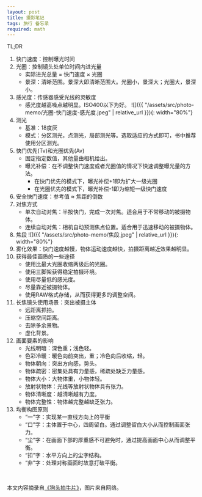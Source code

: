 ```yaml
---
layout: post
title: 摄影笔记
tags: 旅行 备忘录
required: math
---
```


TL;DR

1. 快门速度：控制曝光时间
2. 光圈：控制镜头处单位时间内进光量
    - 实际进光总量 = 快门速度 $\times$ 光圈
    - 景深：清晰范围。景深大即清晰范围大。光圈小，景深大；光圈大，景深小。
3. 感光度：传感器感受光线的灵敏度
    - 感光度越高噪点越明显。ISO400以下为好。
    ![]({{ "/assets/src/photo-memo/光圈-快门速度-感光度.jpeg" | relative_url }}){: width="80%"}
4. 测光
    - 基准：18度灰
    - 模式：分区测光，点测光，局部测光等。选取适应的方式即可，书中推荐使用分区测光。
5. 快门优先(Tv)和光圈优先(Av)
    - 固定指定数值，其他量由相机给出。
    - 曝光补偿：在不调整快门速度或者光圈值的情况下快速调整曝光量的方法。
        - 在快门优先的模式下，曝光补偿+1即为扩大一级光圈
        - 在光圈优先的模式下，曝光补偿-1即为缩短一级快门速度
6. 安全快门速度：参考值 $\approx$ 焦距的倒数
7. 对焦方式
    - 单次自动对焦：半按快门，完成一次对焦。适合用于不常移动的被摄物体。
    - 连续自动对焦：相机自动预测焦点位置。适合用于迅速移动的被摄物体。
8. 焦段
    ![]({{ "/assets/src/photo-memo/焦段.jpeg" | relative_url }}){: width="80%"}
9. 雾化效果：快门速度越慢，物体运动速度越快，拍摄距离越近效果越明显。
10. 获得最佳画质的一些途径
    - 使用比最大光圈收缩两级后的光圈。
    - 使用三脚架获得稳定拍摄环境。
    - 使用尽量低的感光度。
    - 尽量靠近被摄物体。
    - 使用RAW格式存储，从而获得更多的调整空间。
11. 长焦镜头使用场景：突出被摄主体
    - 远距离抓拍。
    - 压缩空间距离。
    - 去除多余景物。
    - 虚化背景。
12. 画面要素的影响
    - 光线明暗：深色重；浅色轻。
    - 色彩冷暖：暖色向前突出，重；冷色向后收缩，轻。
    - 物体朝向：突出方向感，势头。
    - 物体疏密：密集处具有力量感，稀疏处缺乏力量感。
    - 物体大小：大物体重，小物体轻。
    - 放射状物体：光线等放射状物体具有张力。
    - 物体清晰度：越清晰越有力度。
    - 物体完整性：物体越完整越缺乏张力。
13. 均衡构图原则
    - “一”字：实现某一直线方向上的平衡
    - “口”字：主体置于中心，四周留白。通过调整留白大小从而控制画面张力。
    - “尘”字：在画面下部的厚重感不可避免时，通过提高画面中心从而调整平衡。
    - “扣”字：水平方向上的尘字结构。
    - “非”字：处理对称画面时故意打破平衡。

<br>

本文内容摘录自[《狗头拍牛片》](https://book.douban.com/subject/7564239/)，图片来自网络。
